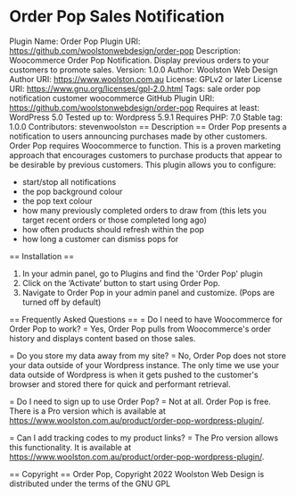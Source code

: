 # Order Pop Sales Notification
Plugin Name: Order Pop
Plugin URI: https://github.com/woolstonwebdesign/order-pop
Description: Woocommerce Order Pop Notification. Display previous orders to your customers to promote sales.
Version: 1.0.0
Author: Woolston Web Design
Author URI: https://www.woolston.com.au
License: GPLv2 or later
License URI: https://www.gnu.org/licenses/gpl-2.0.html
Tags: sale order pop notification customer woocommerce
GitHub Plugin URI: https://github.com/woolstonwebdesign/order-pop
Requires at least: WordPress 5.0
Tested up to: Wordpress 5.9.1
Requires PHP: 7.0
Stable tag: 1.0.0
Contributors: stevenwoolston
== Description ==
Order Pop presents a notification to users announcing purchases made by other customers.
Order Pop requires Woocommerce to function.
This is a proven marketing approach that encourages customers to purchase products that appear to be desirable by previous customers.
This plugin allows you to configure:
* start/stop all notifications
* the pop background colour
* the pop text colour
* how many previously completed orders to draw from (this lets you target recent orders or those completed long ago)
* how often products should refresh within the pop
* how long a customer can dismiss pops for

== Installation ==
1. In your admin panel, go to Plugins and find the 'Order Pop' plugin
2. Click on the ‘Activate’ button to start using Order Pop.
3. Navigate to Order Pop in your admin panel and customize. (Pops are turned off by default)

== Frequently Asked Questions ==
= Do I need to have Woocommerce for Order Pop to work? =
Yes, Order Pop pulls from Woocommerce's order history and displays content based on those sales.

= Do you store my data away from my site? =
No, Order Pop does not store your data outside of your Wordpress instance. The only time we use your data outside of Wordpress is when it gets pushed to the customer's browser and stored there for quick and performant retrieval.

= Do I need to sign up to use Order Pop? =
Not at all. Order Pop is free. There is a Pro version which is available at https://www.woolston.com.au/product/order-pop-wordpress-plugin/.

= Can I add tracking codes to my product links? =
The Pro version allows this functionality. It is available at https://www.woolston.com.au/product/order-pop-wordpress-plugin/.

== Copyright ==
Order Pop, Copyright 2022 Woolston Web Design is distributed under the terms of the GNU GPL